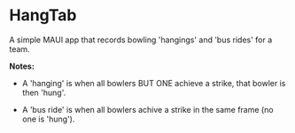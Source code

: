 # HangTab

A simple MAUI app that records bowling 'hangings' and 'bus rides' for a team.


**Notes:**
- A 'hanging' is when all bowlers BUT ONE achieve a strike, that bowler is then 'hung'.

- A 'bus ride' is when all bowlers achive a strike in the same frame (no one is 'hung').
